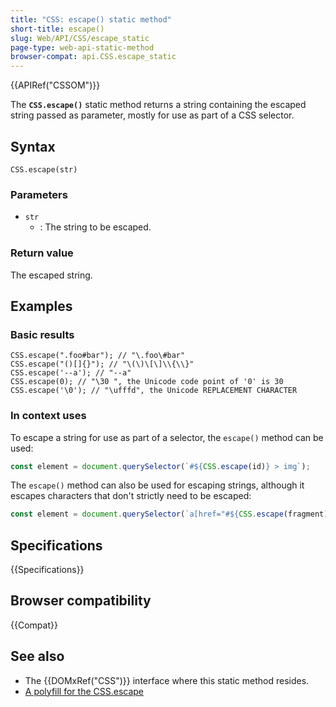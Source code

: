 ```yaml
---
title: "CSS: escape() static method"
short-title: escape()
slug: Web/API/CSS/escape_static
page-type: web-api-static-method
browser-compat: api.CSS.escape_static
---
```


{{APIRef("CSSOM")}}

The **`CSS.escape()`** static method returns a
string containing the escaped string passed as parameter, mostly for
use as part of a CSS selector.

## Syntax

```js-nolint
CSS.escape(str)
```

### Parameters

- `str`
  - : The string to be escaped.

### Return value

The escaped string.

## Examples

### Basic results

```js-nolint
CSS.escape(".foo#bar"); // "\.foo\#bar"
CSS.escape("()[]{}"); // "\(\)\[\]\\{\\}"
CSS.escape('--a'); // "--a"
CSS.escape(0); // "\30 ", the Unicode code point of '0' is 30
CSS.escape('\0'); // "\ufffd", the Unicode REPLACEMENT CHARACTER
```

### In context uses

To escape a string for use as part of a selector, the `escape()` method can
be used:

```js
const element = document.querySelector(`#${CSS.escape(id)} > img`);
```

The `escape()` method can also be used for escaping strings, although it
escapes characters that don't strictly need to be escaped:

```js
const element = document.querySelector(`a[href="#${CSS.escape(fragment)}"]`);
```

## Specifications

{{Specifications}}

## Browser compatibility

{{Compat}}

## See also

- The {{DOMxRef("CSS")}} interface where this static method resides.
- [A polyfill for the CSS.escape](https://github.com/mathiasbynens/CSS.escape/blob/master/css.escape.js)
